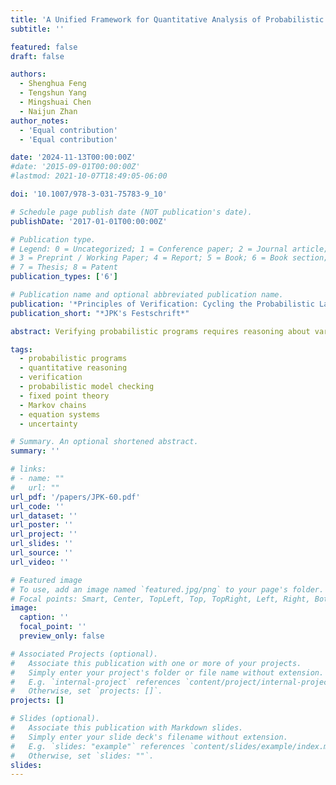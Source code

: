 ```yaml
---
title: 'A Unified Framework for Quantitative Analysis of Probabilistic Programs'
subtitle: ''

featured: false
draft: false

authors:
  - Shenghua Feng
  - Tengshun Yang
  - Mingshuai Chen
  - Naijun Zhan
author_notes:
  - 'Equal contribution'
  - 'Equal contribution'

date: '2024-11-13T00:00:00Z'
#date: '2015-09-01T00:00:00Z'
#lastmod: 2021-10-07T18:49:05-06:00

doi: '10.1007/978-3-031-75783-9_10'

# Schedule page publish date (NOT publication's date).
publishDate: '2017-01-01T00:00:00Z'

# Publication type.
# Legend: 0 = Uncategorized; 1 = Conference paper; 2 = Journal article;
# 3 = Preprint / Working Paper; 4 = Report; 5 = Book; 6 = Book section;
# 7 = Thesis; 8 = Patent
publication_types: ['6']

# Publication name and optional abbreviated publication name.
publication: '*Principles of Verification: Cycling the Probabilistic Landscape*'
publication_short: "*JPK's Festschrift*"

abstract: Verifying probabilistic programs requires reasoning about various probabilistic behaviors, e.g., random sampling, nondeterminism, and conditioning, against multiple quantitative properties, e.g., assertion-violation probabilities, moments, and expected running times. It is desirable and theoretically significant to have a unified framework which can deal with quantitative analysis of programs with different probabilistic behaviors and properties. In this paper, we present a unified framework for the quantitative analysis of probabilistic programs, which incorporates and extends existing results on the analysis of termination, temporal properties, and expected cost. We show that these quantitative properties of a general probabilistic program can be characterized as solutions to equation systems of the corresponding Markov chain counterpart with a possibly uncountable state space. Based on such characterization, we propose sufficient conditions to establish upper and lower bounds on these quantitative properties. Moreover, we demonstrate how our approach can be adapted to address inference problems in Bayesian programming.

tags:
  - probabilistic programs
  - quantitative reasoning
  - verification
  - probabilistic model checking
  - fixed point theory
  - Markov chains
  - equation systems
  - uncertainty

# Summary. An optional shortened abstract.
summary: ''

# links:
# - name: ""
#   url: ""
url_pdf: '/papers/JPK-60.pdf'
url_code: ''
url_dataset: ''
url_poster: ''
url_project: ''
url_slides: ''
url_source: ''
url_video: ''

# Featured image
# To use, add an image named `featured.jpg/png` to your page's folder.
# Focal points: Smart, Center, TopLeft, Top, TopRight, Left, Right, BottomLeft, Bottom, BottomRight.
image:
  caption: ''
  focal_point: ''
  preview_only: false

# Associated Projects (optional).
#   Associate this publication with one or more of your projects.
#   Simply enter your project's folder or file name without extension.
#   E.g. `internal-project` references `content/project/internal-project/index.md`.
#   Otherwise, set `projects: []`.
projects: []

# Slides (optional).
#   Associate this publication with Markdown slides.
#   Simply enter your slide deck's filename without extension.
#   E.g. `slides: "example"` references `content/slides/example/index.md`.
#   Otherwise, set `slides: ""`.
slides:
---
```


<!-- {{% callout note %}}
Click the _Cite_ button above to demo the feature to enable visitors to import publication metadata into their reference management software.
{{% /callout %}} -->
